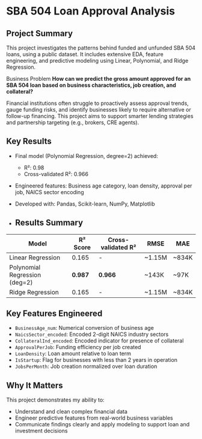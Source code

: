 # SBA 504 Loan Approval Analysis

## Project Summary
This project investigates the patterns behind funded and unfunded SBA 504  loans, using a public dataset. It includes extensive EDA, feature engineering, and predictive modeling using Linear, Polynomial, and Ridge Regression.

 Business Problem
**How can we predict the gross amount approved for an SBA 504 loan based on business characteristics, job creation, and collateral?**

Financial institutions often struggle to proactively assess approval trends, gauge funding risks, and identify businesses likely to require alternative or follow-up financing. This project aims to support smarter lending strategies and partnership targeting (e.g., brokers, CRE agents).

## Key Results
- Final model (Polynomial Regression, degree=2) achieved:
  - R²: 0.98
  - Cross-validated R²: 0.966
- Engineered features: Business age category, loan density, approval per job, NAICS sector encoding
- Developed with: Pandas, Scikit-learn, NumPy, Matplotlib

- ##  Results Summary

| Model                     | R² Score | Cross-validated R² | RMSE       | MAE        |
|--------------------------|----------|--------------------|------------|------------|
| Linear Regression         | 0.165    | -                  | ~1.15M     | ~834K      |
| Polynomial Regression (deg=2) | **0.987** | **0.966**        | ~143K      | ~97K       |
| Ridge Regression          | 0.165    | -                  | ~1.15M     | ~834K      |

##  Key Features Engineered

- `BusinessAge_num`: Numerical conversion of business age
- `NaicsSector_encoded`: Encoded 2-digit NAICS industry sectors
- `CollateralInd_encoded`: Encoded indicator for presence of collateral
- `ApprovalPerJob`: Funding efficiency per job created
- `LoanDensity`: Loan amount relative to loan term
- `IsStartup`: Flag for businesses with less than 2 years in operation
- `JobsPerMonth`: Job creation normalized over loan duration

## Why It Matters
This project demonstrates my ability to:
- Understand and clean complex financial data
- Engineer predictive features from real-world business variables
- Communicate findings clearly and apply modeling to support loan and investment decisions

